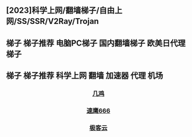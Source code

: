 ## [2023]科学上网/翻墙梯子/自由上网/SS/SSR/V2Ray/Trojan  
## 梯子 梯子推荐 电脑PC梯子 国内翻墙梯子 欧美日代理梯子  
## 梯子 梯子推荐 科学上网 翻墙 加速器 代理 机场  

### <center> [几鸡](https://103.186.187.63/waf/HDU12)
### <center> [速鹰666](https://suying00.com/auth/register?code=dF7y) 
### <center> [极客云](https://jike251.xyz/auth/register?code=DOYt) 
<!-- ### <center> [FASTLINK](https://v01.fl-aff.com/auth/register?code=A1vi) 


 ### <center> [奇の旅](https://www.q1travel.cloud/aff.php?aff=5290)
### <center> [1UPS.TOP](https://1ups.top/register?aff=156357)
### [https://mojie.cyou](https://mojie.cyou/#/register?code=bwiAOBZQ
### [https://www.paopao.dog](https://www.paopao.dog/#/register?code=0d4OB2HG
### [https://keko.club](https://keko.club/#/register?code=73xyhM2X
 -->
